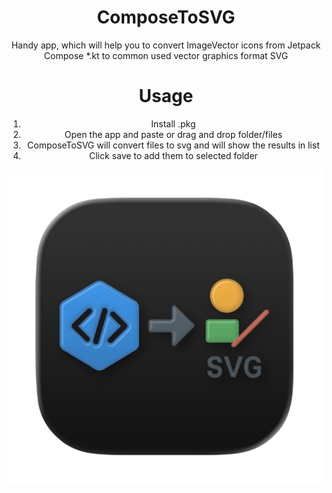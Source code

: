 <div align="center">

# ComposeToSVG

Handy app, which will help you to convert ImageVector icons from Jetpack Compose *.kt to common used vector graphics format SVG


# Usage

1. Install .pkg
2. Open the app and paste or drag and drop folder/files
3. ComposeToSVG will convert files to svg and will show the results in list
4. Click save to add them to selected folder


![logo](https://raw.githubusercontent.com/T8RIN/ImageVectorToSVG/refs/heads/main/icon.png)
